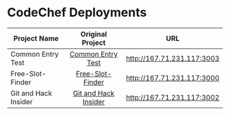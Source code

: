 # CodeChef Deployments


| Project Name | Original Project | URL
  --------------------------------------------------------------- | :------------------------------------------------------------: | :---------------------------------------------: |
  | Common Entry Test | [Common Entry Test](https://github.com/CodeChefVIT/common-entry-test) | http://167.71.231.117:3003
  | Free-Slot-Finder | [Free-Slot-Finder](https://github.com/CodeChefVIT/free-slot-finder) | http://167.71.231.117:3000
  | Git and Hack Insider | [Git and Hack Insider](https://github.com/NavyaaSharma/git-and-me-hack-insider) | http://167.71.231.117:3002





